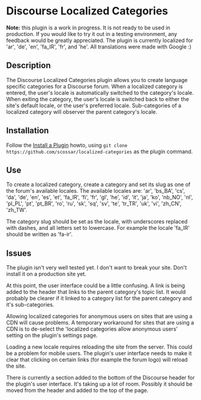 # Discourse Localized Categories

**Note:** this plugin is a work in progress. It is not ready to be used in production. If you would like to try it out in a testing environment, any feedback would be greatly appreciated. The plugin is currently localized for 'ar', 'de', 'en', 'fa_IR', 'fr', and 'he'. All translations were made with Google :)

## Description

The Discourse Localized Categories plugin allows you to create language specific categories for a Discourse forum. When a localized category is entered, the user's locale is automatically switched to the category's locale. When exiting the category, the user's locale is switched back to either the site's default locale, or the user's preferred locale. Sub-categories of a localized category will observer the parent category's locale.

## Installation

Follow the [Install a Plugin](https://meta.discourse.org/t/install-a-plugin/19157) howto, using
`git clone https://github.com/scossar/localized-categories` as the plugin command.

## Use

To create a localized category, create a category and set its slug as one of the forum's
available locales. The available locales are: 'ar', 'bs_BA', 'cs', 'da', 'de', 'en',
'es', 'et', 'fa_IR', 'fi', 'fr', 'gl', 'he', 'id', 'it', 'ja', 'ko', 'nb_NO', 'nl',
'pl_PL', 'pt', 'pt_BR', 'ro', 'ru', 'sk', 'sq', 'sv', 'te', 'tr_TR', 'uk', 'vi', 
'zh_CN', 'zh_TW'.

The category slug should be set as the locale, with underscores replaced with dashes, and all
letters set to lowercase. For example the locale 'fa_IR' should be written as 'fa-ir'.

## Issues

The plugin isn't very well tested yet. I don't want to break your site. Don't install it on a production site yet.

At this point, the user interface could be a little confusing. A link is being added to the header that links to the parent category's topic list. It would probably be clearer if it linked to a category list for the parent category and it's sub-categories.

Allowing localized categories for anonymous users on sites that are using a CDN will cause problems. A temporary workaround for sites that are using a CDN is to de-select the 'localized categories allow anonymous users' setting on the plugin's settings page.

Loading a new locale requires reloading the site from the server. This could be a problem for mobile users. The plugin's user interface needs to make it clear that clicking on certain links (for example the forum logo) will reload the site.

There is currently a section added to the bottom of the Discourse header for the plugin's user interface. It's taking up a lot of room. Possibly it should be moved from the header and added to the top of the page.
